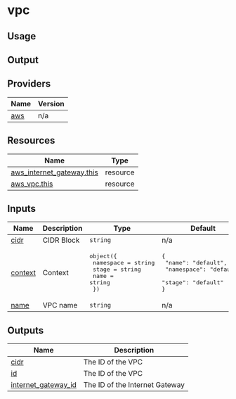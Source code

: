 # vpc

## Usage

## Output

<!-- BEGIN_TF_DOCS -->


## Providers

| Name | Version |
|------|---------|
| <a name="provider_aws"></a> [aws](#provider\_aws) | n/a |

## Resources

| Name | Type |
|------|------|
| [aws_internet_gateway.this](https://registry.terraform.io/providers/hashicorp/aws/latest/docs/resources/internet_gateway) | resource |
| [aws_vpc.this](https://registry.terraform.io/providers/hashicorp/aws/latest/docs/resources/vpc) | resource |

## Inputs

| Name | Description | Type | Default | Required |
|------|-------------|------|---------|:--------:|
| <a name="input_cidr"></a> [cidr](#input\_cidr) | CIDR Block | `string` | n/a | yes |
| <a name="input_context"></a> [context](#input\_context) | Context | <pre>object({<br>    namespace = string<br>    stage     = string<br>    name      = string<br>  })</pre> | <pre>{<br>  "name": "default",<br>  "namespace": "default",<br>  "stage": "default"<br>}</pre> | no |
| <a name="input_name"></a> [name](#input\_name) | VPC name | `string` | n/a | yes |

## Outputs

| Name | Description |
|------|-------------|
| <a name="output_cidr"></a> [cidr](#output\_cidr) | The ID of the VPC |
| <a name="output_id"></a> [id](#output\_id) | The ID of the VPC |
| <a name="output_internet_gateway_id"></a> [internet\_gateway\_id](#output\_internet\_gateway\_id) | The ID of the Internet Gateway |
<!-- END_TF_DOCS -->